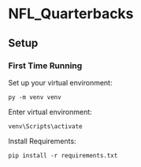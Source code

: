 # NFL_Quarterbacks

## Setup
### First Time Running
Set up your virtual environment:
```
py -m venv venv
```
Enter virtual environment:
```
venv\Scripts\activate
```
Install Requirements:
```
pip install -r requirements.txt
```